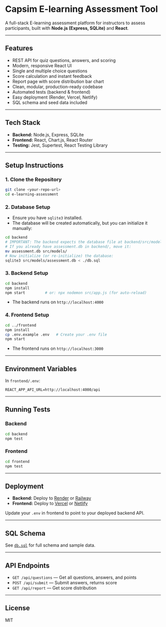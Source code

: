 # Capsim E-learning Assessment Tool

A full-stack E-learning assessment platform for instructors to assess participants, built with **Node.js (Express, SQLite)** and **React**.

---

## Features

- REST API for quiz questions, answers, and scoring
- Modern, responsive React UI
- Single and multiple choice questions
- Score calculation and instant feedback
- Report page with score distribution bar chart
- Clean, modular, production-ready codebase
- Automated tests (backend & frontend)
- Easy deployment (Render, Vercel, Netlify)
- SQL schema and seed data included

---

## Tech Stack

- **Backend:** Node.js, Express, SQLite
- **Frontend:** React, Chart.js, React Router
- **Testing:** Jest, Supertest, React Testing Library

---

## Setup Instructions

### 1. Clone the Repository

```bash
git clone <your-repo-url>
cd e-learning-assessment
```

### 2. Database Setup

- Ensure you have `sqlite3` installed.
- The database will be created automatically, but you can initialize it manually:

```bash
cd backend
# IMPORTANT: The backend expects the database file at backend/src/models/assessment.db
# If you already have assessment.db in backend/, move it:
mv assessment.db src/models/
# Now initialize (or re-initialize) the database:
sqlite3 src/models/assessment.db < ./db.sql
```

### 3. Backend Setup

```bash
cd backend
npm install
npm start         # or: npx nodemon src/app.js (for auto-reload)
```

- The backend runs on `http://localhost:4000`

### 4. Frontend Setup

```bash
cd ../frontend
npm install
cp .env.example .env   # Create your .env file
npm start
```

- The frontend runs on `http://localhost:3000`

---

## Environment Variables

In `frontend/.env`:

```
REACT_APP_API_URL=http://localhost:4000/api
```

---

## Running Tests

### Backend

```bash
cd backend
npm test
```

### Frontend

```bash
cd frontend
npm test
```

---

## Deployment

- **Backend:** Deploy to [Render](https://render.com/) or [Railway](https://railway.app/)
- **Frontend:** Deploy to [Vercel](https://vercel.com/) or [Netlify](https://netlify.com/)

Update your `.env` in frontend to point to your deployed backend API.

---

## SQL Schema

See [`db.sql`](./db.sql) for full schema and sample data.

---

## API Endpoints

- `GET /api/questions` — Get all questions, answers, and points
- `POST /api/submit` — Submit answers, returns score
- `GET /api/report` — Get score distribution


---

## License

MIT 